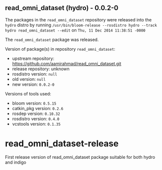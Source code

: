 ## read_omni_dataset (hydro) - 0.0.2-0

The packages in the `read_omni_dataset` repository were released into the `hydro` distro by running `/usr/bin/bloom-release --rosdistro hydro --track hydro read_omni_dataset --edit` on `Thu, 11 Dec 2014 11:38:51 -0000`

The `read_omni_dataset` package was released.

Version of package(s) in repository `read_omni_dataset`:
- upstream repository: https://github.com/aamirahmad/read_omni_dataset.git
- release repository: unknown
- rosdistro version: `null`
- old version: `null`
- new version: `0.0.2-0`

Versions of tools used:
- bloom version: `0.5.15`
- catkin_pkg version: `0.2.6`
- rosdep version: `0.10.32`
- rosdistro version: `0.4.0`
- vcstools version: `0.1.35`


read_omni_dataset-release
=========================

First release version of read_omni_dataset package suitable for both hydro and indigo
